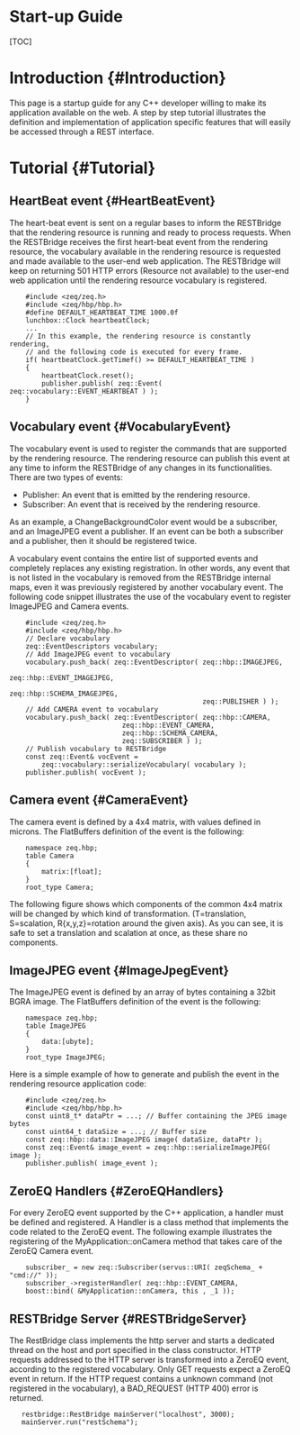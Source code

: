 Start-up Guide
============

[TOC]

# Introduction {#Introduction}

This page is a startup guide for any C++ developer willing to make its
application available on the web. A step by step tutorial illustrates the
definition and implementation of application specific features that will easily
be accessed through a REST interface.

# Tutorial {#Tutorial}

## HeartBeat event {#HeartBeatEvent}

The heart-beat event is sent on a regular bases to inform the RESTBridge that 
the rendering resource is running and ready to process requests. When the 
RESTBridge receives the first heart-beat event from the rendering resource, the
vocabulary available in the rendering resource is requested and made available
to the user-end web application. The RESTBridge will keep on returning 501 HTTP
errors (Resource not available) to the user-end web application until the
rendering resource vocabulary is registered.

~~~
    #include <zeq/zeq.h>
    #include <zeq/hbp/hbp.h>
    #define DEFAULT_HEARTBEAT_TIME 1000.0f
    lunchbox::Clock heartbeatClock;
    ...
    // In this example, the rendering resource is constantly rendering,
    // and the following code is executed for every frame.
    if( heartbeatClock.getTimef() >= DEFAULT_HEARTBEAT_TIME )
    {
	    heartbeatClock.reset();
	    publisher.publish( zeq::Event( zeq::vocabulary::EVENT_HEARTBEAT ) );
    }
~~~
    
## Vocabulary event {#VocabularyEvent}

The vocabulary event is used to register the commands that are supported by the
rendering resource. The rendering resource can publish this event at any time to
inform the RESTBridge of any changes in its functionalities. There are two
types of events:
 - Publisher: An event that is emitted by the rendering resource.
 - Subscriber: An event that is received by the rendering resource.

As an example, a ChangeBackgroundColor event would be a subscriber, and an
ImageJPEG event a publisher.
If an event can be both a subscriber and a publisher, then it should be
registered twice.

A vocabulary event contains the entire list of supported events and completely
replaces any existing registration. In other words, any event that is not listed
in the vocabulary is removed from the RESTBridge internal maps, even it was
previously registered by another vocabulary event.
The following code snippet illustrates the use of the vocabulary event to
register ImageJPEG and Camera events.

~~~
    #include <zeq/zeq.h>
    #include <zeq/hbp/hbp.h>
    // Declare vocabulary
    zeq::EventDescriptors vocabulary;
    // Add ImageJPEG event to vocabulary
    vocabulary.push_back( zeq::EventDescriptor( zeq::hbp::IMAGEJPEG,
                                                zeq::hbp::EVENT_IMAGEJPEG,
                                                zeq::hbp::SCHEMA_IMAGEJPEG,
                                                zeq::PUBLISHER ) );
    // Add CAMERA event to vocabulary
    vocabulary.push_back( zeq::EventDescriptor( zeq::hbp::CAMERA,
					        zeq::hbp::EVENT_CAMERA,
					        zeq::hbp::SCHEMA_CAMERA, 
					        zeq::SUBSCRIBER ) );
    // Publish vocabulary to RESTBridge
    const zeq::Event& vocEvent = 
	    zeq::vocabulary::serializeVocabulary( vocabulary );
    publisher.publish( vocEvent );
~~~
    
## Camera event {#CameraEvent}

The camera event is defined by a 4x4 matrix, with values defined in microns. The
FlatBuffers definition of the event is the following:

~~~
    namespace zeq.hbp;
    table Camera
    {
	    matrix:[float];
    }
    root_type Camera;
~~~
    
The following figure shows which components of the common 4x4 matrix will be
changed by which kind of transformation. (T=translation, S=scalation, 
R{x,y,z}=rotation around the given axis). As you can see, it is safe to set a
translation and scalation at once, as these share no components.

## ImageJPEG event {#ImageJpegEvent}

The ImageJPEG event is defined by an array of bytes containing a 32bit BGRA
image. The FlatBuffers definition of the event is the following:

~~~
    namespace zeq.hbp;
    table ImageJPEG
    {
	    data:[ubyte];
    }
    root_type ImageJPEG;
~~~

Here is a simple example of how to generate and publish the event in the
rendering resource application code:

~~~
    #include <zeq/zeq.h>
    #include <zeq/hbp/hbp.h>
    const uint8_t* dataPtr = ...; // Buffer containing the JPEG image bytes
    const uint64_t dataSize = ...; // Buffer size
    const zeq::hbp::data::ImageJPEG image( dataSize, dataPtr );
    const zeq::Event& image_event = zeq::hbp::serializeImageJPEG( image );
    publisher.publish( image_event );
~~~

## ZeroEQ Handlers {#ZeroEQHandlers}

For every ZeroEQ event supported by the C++ application, a handler must be
defined and registered. A Handler is a class method that implements the code
related to the ZeroEQ event. The following example illustrates the registering
of the MyApplication::onCamera method that takes care of the ZeroEQ Camera
event.

~~~
    subscriber_ = new zeq::Subscriber(servus::URI( zeqSchema_ + "cmd://" ));
    subscriber_->registerHandler( zeq::hbp::EVENT_CAMERA,
    boost::bind( &MyApplication::onCamera, this , _1 ));
~~~

## RESTBridge Server {#RESTBridgeServer}

The RestBridge class implements the http server and starts a dedicated thread on
the host and port specified in the class constructor. HTTP requests addressed to
the HTTP server is transformed into a ZeroEQ event, according to the registered
vocabulary. Only GET requests expect a ZeroEQ event in return. If the HTTP 
request contains a unknown command (not registered in the vocabulary), a 
BAD_REQUEST (HTTP 400) error is returned.

~~~
   restbridge::RestBridge mainServer("localhost", 3000);
   mainServer.run("restSchema");
~~~


